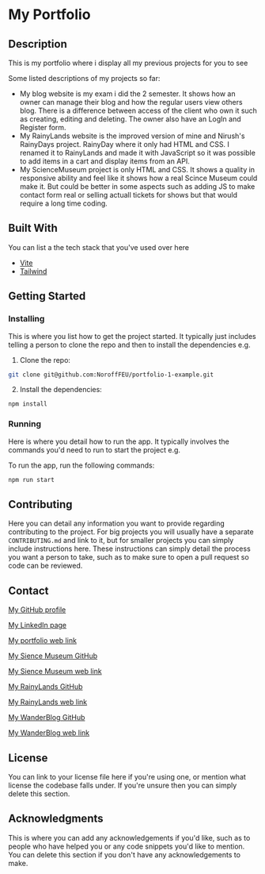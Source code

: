 # My Portfolio

## Description

This is my portfolio where i display all my previous projects for you to see

Some listed descriptions of my projects so far:

- My blog website is my exam i did the 2 semester. It shows how an owner can manage their blog and how the regular users view others blog. There is a difference between access of the client who own it such as creating, editing and deleting. The owner also have an LogIn and Register form.
- My RainyLands website is the improved version of mine and Nirush's RainyDays project. RainyDay where it only had HTML and CSS. I renamed it to RainyLands and made it with JavaScript so it was possible to add items in a cart and display items from an API.
- My ScienceMuseum project is only HTML and CSS. It shows a quality in responsive ability and feel like it shows how a real Scince Museum could make it. But could be better in some aspects such as adding JS to make contact form real or selling actuall tickets for shows but that would require a long time coding.

## Built With

You can list a the tech stack that you've used over here

- [Vite](https://vite.dev/)
- [Tailwind](https://tailwindcss.com/)

## Getting Started

### Installing

This is where you list how to get the project started. It typically just includes telling a person to clone the repo and then to install the dependencies e.g.

1. Clone the repo:

```bash
git clone git@github.com:NoroffFEU/portfolio-1-example.git
```

2. Install the dependencies:

```
npm install
```

### Running

Here is where you detail how to run the app. It typically involves the commands you'd need to run to start the project e.g.

To run the app, run the following commands:

```bash
npm run start
```

## Contributing

Here you can detail any information you want to provide regarding contributing to the project. For big projects you will usually have a separate `CONTRIBUTING.md` and link to it, but for smaller projects you can simply include instructions here. These instructions can simply detail the process you want a person to take, such as to make sure to open a pull request so code can be reviewed.

## Contact

[My GitHub profile](https://github.com/SanderTorg)

[My LinkedIn page](https://www.linkedin.com/in/sander-torgersen-545456336/)

[My portfolio web link](https://sandertorgersen.netlify.app/)

[My Sience Museum GitHub](https://github.com/SanderTorg/semester-project1-sander-torgersen)

[My Sience Museum web link](https://santorg-sciencemuseum.netlify.app/)

[My RainyLands GitHub](https://github.com/SanderTorg/fed1-rainylands-js1)

[My RainyLands web link](https://rainylands.netlify.app/)

[My WanderBlog GitHub](https://github.com/SanderTorg/vanilla-blog-site-sanderTorgersen-public)

[My WanderBlog web link](https://wanderblog-sandertorg.netlify.app/)

## License

You can link to your license file here if you're using one, or mention what license the codebase falls under. If you're unsure then you can simply delete this section.

## Acknowledgments

This is where you can add any acknowledgements if you'd like, such as to people who have helped you or any code snippets you'd like to mention. You can delete this section if you don't have any acknowledgements to make.
